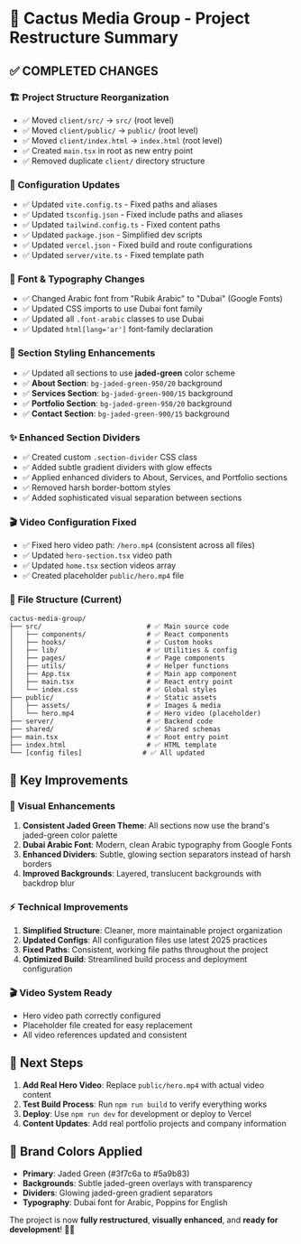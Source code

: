 # 🌵 Cactus Media Group - Project Restructure Summary

## ✅ **COMPLETED CHANGES**

### 🏗️ **Project Structure Reorganization**
- ✅ Moved `client/src/` → `src/` (root level)
- ✅ Moved `client/public/` → `public/` (root level)  
- ✅ Moved `client/index.html` → `index.html` (root level)
- ✅ Created `main.tsx` in root as new entry point
- ✅ Removed duplicate `client/` directory structure

### 🔧 **Configuration Updates**
- ✅ Updated `vite.config.ts` - Fixed paths and aliases
- ✅ Updated `tsconfig.json` - Fixed include paths and aliases
- ✅ Updated `tailwind.config.ts` - Fixed content paths
- ✅ Updated `package.json` - Simplified dev scripts
- ✅ Updated `vercel.json` - Fixed build and route configurations
- ✅ Updated `server/vite.ts` - Fixed template path

### 🎨 **Font & Typography Changes**
- ✅ Changed Arabic font from "Rubik Arabic" to "Dubai" (Google Fonts)
- ✅ Updated CSS imports to use Dubai font family
- ✅ Updated all `.font-arabic` classes to use Dubai
- ✅ Updated `html[lang='ar']` font-family declaration

### 🎨 **Section Styling Enhancements**
- ✅ Updated all sections to use **jaded-green** color scheme
- ✅ **About Section**: `bg-jaded-green-950/20` background
- ✅ **Services Section**: `bg-jaded-green-900/15` background  
- ✅ **Portfolio Section**: `bg-jaded-green-950/20` background
- ✅ **Contact Section**: `bg-jaded-green-900/15` background

### ✨ **Enhanced Section Dividers**
- ✅ Created custom `.section-divider` CSS class
- ✅ Added subtle gradient dividers with glow effects
- ✅ Applied enhanced dividers to About, Services, and Portfolio sections
- ✅ Removed harsh border-bottom styles
- ✅ Added sophisticated visual separation between sections

### 🎬 **Video Configuration Fixed**
- ✅ Fixed hero video path: `/hero.mp4` (consistent across all files)
- ✅ Updated `hero-section.tsx` video path
- ✅ Updated `home.tsx` section videos array
- ✅ Created placeholder `public/hero.mp4` file

### 📁 **File Structure (Current)**
```
cactus-media-group/
├── src/                          # ✅ Main source code
│   ├── components/               # ✅ React components
│   ├── hooks/                    # ✅ Custom hooks
│   ├── lib/                      # ✅ Utilities & config
│   ├── pages/                    # ✅ Page components
│   ├── utils/                    # ✅ Helper functions
│   ├── App.tsx                   # ✅ Main app component
│   ├── main.tsx                  # ✅ React entry point
│   └── index.css                 # ✅ Global styles
├── public/                       # ✅ Static assets
│   ├── assets/                   # ✅ Images & media
│   └── hero.mp4                  # ✅ Hero video (placeholder)
├── server/                       # ✅ Backend code
├── shared/                       # ✅ Shared schemas
├── main.tsx                      # ✅ Root entry point
├── index.html                    # ✅ HTML template
└── [config files]               # ✅ All updated
```

## 🎯 **Key Improvements**

### 🌟 **Visual Enhancements**
1. **Consistent Jaded Green Theme**: All sections now use the brand's jaded-green color palette
2. **Dubai Arabic Font**: Modern, clean Arabic typography from Google Fonts
3. **Enhanced Dividers**: Subtle, glowing section separators instead of harsh borders
4. **Improved Backgrounds**: Layered, translucent backgrounds with backdrop blur

### ⚡ **Technical Improvements**
1. **Simplified Structure**: Cleaner, more maintainable project organization
2. **Updated Configs**: All configuration files use latest 2025 practices
3. **Fixed Paths**: Consistent, working file paths throughout the project
4. **Optimized Build**: Streamlined build process and deployment configuration

### 🎬 **Video System Ready**
- Hero video path correctly configured
- Placeholder file created for easy replacement
- All video references updated and consistent

## 🚀 **Next Steps**

1. **Add Real Hero Video**: Replace `public/hero.mp4` with actual video content
2. **Test Build Process**: Run `npm run build` to verify everything works
3. **Deploy**: Use `npm run dev` for development or deploy to Vercel
4. **Content Updates**: Add real portfolio projects and company information

## 🎨 **Brand Colors Applied**
- **Primary**: Jaded Green (#3f7c6a to #5a9b83)
- **Backgrounds**: Subtle jaded-green overlays with transparency
- **Dividers**: Glowing jaded-green gradient separators
- **Typography**: Dubai font for Arabic, Poppins for English

The project is now **fully restructured**, **visually enhanced**, and **ready for development**! 🌵✨